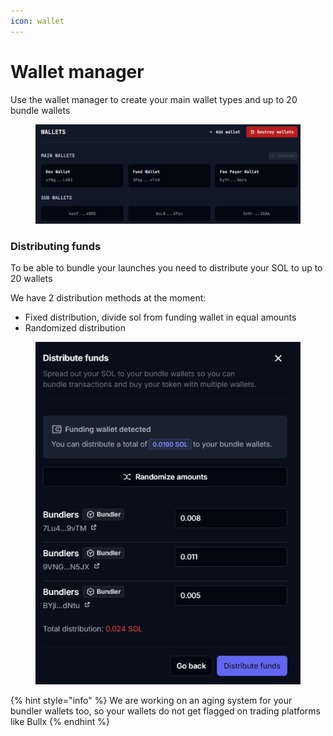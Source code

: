 ```yaml
---
icon: wallet
---
```


# Wallet manager

Use the wallet manager to create your main wallet types and up to 20 bundle wallets

<figure><img src="../.gitbook/assets/image (2).png" alt=""><figcaption></figcaption></figure>

### Distributing funds

To be able to bundle your launches you need to distribute your SOL to up to 20 wallets

We have 2 distribution methods at the moment:

* Fixed distribution, divide sol from funding wallet in equal amounts
* Randomized distribution

<figure><img src="../.gitbook/assets/image (3).png" alt=""><figcaption></figcaption></figure>



{% hint style="info" %}
We are working on an aging system for your bundler wallets too, so your wallets do not get flagged on trading platforms like Bullx
{% endhint %}
